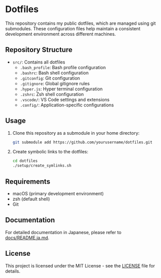 # Dotfiles

This repository contains my public dotfiles, which are managed using git submodules. These configuration files help maintain a consistent development environment across different machines.

## Repository Structure

- `src/`: Contains all dotfiles
  - `.bash_profile`: Bash profile configuration
  - `.bashrc`: Bash shell configuration
  - `.gitconfig`: Git configuration
  - `.gitignore`: Global gitignore rules
  - `.hyper.js`: Hyper terminal configuration
  - `.zshrc`: Zsh shell configuration
  - `.vscode/`: VS Code settings and extensions
  - `.config/`: Application-specific configurations

## Usage

1. Clone this repository as a submodule in your home directory:

   ```bash
   git submodule add https://github.com/yourusername/dotfiles.git
   ```

2. Create symbolic links to the dotfiles:

   ```bash
   cd dotfiles
   ./setup/create_symlinks.sh
   ```

## Requirements

- macOS (primary development environment)
- zsh (default shell)
- Git

## Documentation

For detailed documentation in Japanese, please refer to [docs/README.ja.md](docs/README.ja.md).

## License

This project is licensed under the MIT License - see the [LICENSE](LICENSE) file for details.
